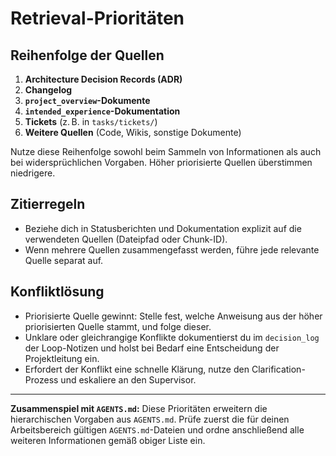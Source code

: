 # Retrieval-Prioritäten

## Reihenfolge der Quellen
1. **Architecture Decision Records (ADR)**
2. **Changelog**
3. **`project_overview`-Dokumente**
4. **`intended_experience`-Dokumentation**
5. **Tickets** (z. B. in `tasks/tickets/`)
6. **Weitere Quellen** (Code, Wikis, sonstige Dokumente)

Nutze diese Reihenfolge sowohl beim Sammeln von Informationen als auch bei widersprüchlichen Vorgaben. Höher priorisierte Quellen überstimmen niedrigere.

## Zitierregeln
- Beziehe dich in Statusberichten und Dokumentation explizit auf die verwendeten Quellen (Dateipfad oder Chunk-ID).
- Wenn mehrere Quellen zusammengefasst werden, führe jede relevante Quelle separat auf.

## Konfliktlösung
- Priorisierte Quelle gewinnt: Stelle fest, welche Anweisung aus der höher priorisierten Quelle stammt, und folge dieser.
- Unklare oder gleichrangige Konflikte dokumentierst du im `decision_log` der Loop-Notizen und holst bei Bedarf eine Entscheidung der Projektleitung ein.
- Erfordert der Konflikt eine schnelle Klärung, nutze den Clarification-Prozess und eskaliere an den Supervisor.

---
**Zusammenspiel mit `AGENTS.md`:** Diese Prioritäten erweitern die hierarchischen Vorgaben aus `AGENTS.md`. Prüfe zuerst die für deinen Arbeitsbereich gültigen `AGENTS.md`-Dateien und ordne anschließend alle weiteren Informationen gemäß obiger Liste ein.
